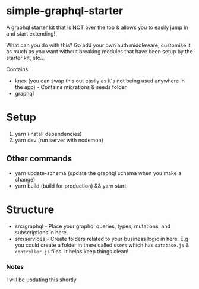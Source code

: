 # simple-graphql-starter

A graphql starter kit that is NOT over the top & allows you to easily jump in and start extending!

What can you do with this? Go add your own auth middleware, customise it as much as you want without breaking modules that have been setup by the starter kit, etc... 

Contains:

- knex (you can swap this out easily as it's not being used anywhere in the app) - Contains migrations & seeds folder
- graphql


# Setup

1. yarn (install dependencies)
2. yarn dev (run server with nodemon)


## Other commands

- yarn update-schema (update the graphql schema when you make a change)
- yarn build (build for production) && yarn start

# Structure

- src/graphql - Place your graphql queries, types, mutations, and subscriptions in here.
- src/services - Create folders related to your business logic in here. E.g you could create a folder in there called `users` which has `database.js` & `controller.js` files. It helps keep things clean! 


### Notes

I will be updating this shortly